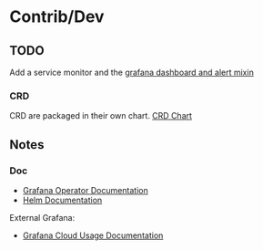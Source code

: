 # Contrib/Dev

## TODO

Add a service monitor and the [grafana dashboard and alert mixin](https://github.com/grafana/grafana/tree/main/grafana-mixin)

### CRD

CRD are packaged in their own chart.
[CRD Chart](../grafana-crds/README.md)


## Notes

### Doc

* [Grafana Operator Documentation](https://grafana.github.io/grafana-operator/)
* [Helm Documentation](https://grafana.github.io/grafana-operator/docs/installation/helm/)

External Grafana:
* [Grafana Cloud Usage Documentation](https://grafana.com/docs/grafana-cloud/developer-resources/infrastructure-as-code/grafana-operator/)
